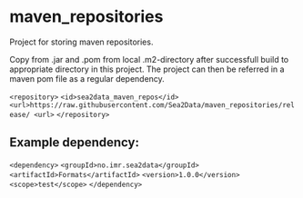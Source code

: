 # maven_repositories
Project for storing maven repositories.

Copy from .jar and .pom from local .m2-directory after successfull build to appropriate directory in this project. The project can then be referred in a maven pom file as a regular dependency.


`<repository>`
  `<id>sea2data_maven_repos</id>`
  `<url>https://raw.githubusercontent.com/Sea2Data/maven_repositories/release/ <url>`
`</repository>`

## Example dependency:		
`<dependency>`
	`<groupId>no.imr.sea2data</groupId>`
	`<artifactId>Formats</artifactId>`
	`<version>1.0.0</version>`
	`<scope>test</scope>`
`</dependency>`